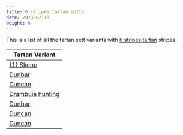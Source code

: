 ```yaml
---
title: 6 stripes tartan setts
date: 2023-02-18
weight: 6
---
```

This is a list of all the tartan sett variants with [6 stripes tartan](/stripes/stripes6/) stripes.

| Tartan Variant |
|---------------|
| [(1) Skene](/tartans/b/48/k8/r6/g48/k8/lg/6/)||
| [Dunbar](/tartans/r/12/g42/k16/r56/g2/r/8/)||
| [Duncan](/tartans/k/4/g21/n3/g21/db21/r/4/)||
| [Drambuie hunting](/tartans/lg/6/k5/r4/k48/dr36/lt/6/)||
| [Dunbar](/tartans/dr/12/dg42/k16/dr56/k2/dr/8/)||
| [Duncan](/tartans/dr/8/db42/dg42/n6/dg42/k/8/)||
| [Duncan](/tartans/dr/4/db21/dg21/n3/dg21/k/4/)||
